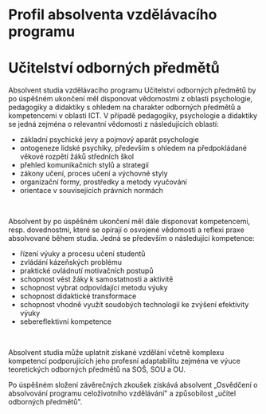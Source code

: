 # Profil absolventa vzdělávacího programu

# Učitelství odborných předmětů

Absolvent studia vzdělávacího programu Učitelství odborných předmětů by
po úspěšném ukončení měl disponovat vědomostmi z oblasti psychologie,
pedagogiky a didaktiky s ohledem na charakter odborných předmětů a
kompetencemi v oblasti ICT. V případě pedagogiky, psychologie a
didaktiky se jedná zejména o relevantní vědomosti z následujících
oblastí:

-   základní psychické jevy a pojmový aparát psychologie
-   ontogeneze lidské psychiky, především s ohledem na předpokládané
    věkové rozpětí žáků středních škol
-   přehled komunikačních stylů a strategií
-   zákony učení, proces učení a výchovné styly
-   organizační formy, prostředky a metody vyučování
-   orientace v souvisejících právních normách

<div>

 

</div>

Absolvent by po úspěšném ukončení měl dále disponovat kompetencemi,
resp. dovednostmi, které se opírají o osvojené vědomosti a reflexi praxe
absolvované během studia. Jedná se především o následující kompetence:

-   řízení výuky a procesu učení studentů
-   zvládání kázeňských problému
-   praktické ovládnutí motivačních postupů
-   schopnost vést žáky k samostatnosti a aktivitě
-   schopnost vybrat odpovídající metodu výuky
-   schopnost didaktické transformace
-   schopnost vhodně využít soudobých technologií ke zvýšení efektivity
    výuky
-   sebereflektivní kompetence

<div>

 

</div>

Absolvent studia může uplatnit získané vzdělání včetně komplexu
kompetencí podporujících jeho profesní adaptabilitu zejména ve výuce
teoretických odborných předmětů na SOŠ, SOU a OU.

Po úspěšném složení závěrečných zkoušek získává absolvent „Osvědčení o
absolvování programu celoživotního vzdělávání" a způsobilost „učitel
odborných předmětů".

 
